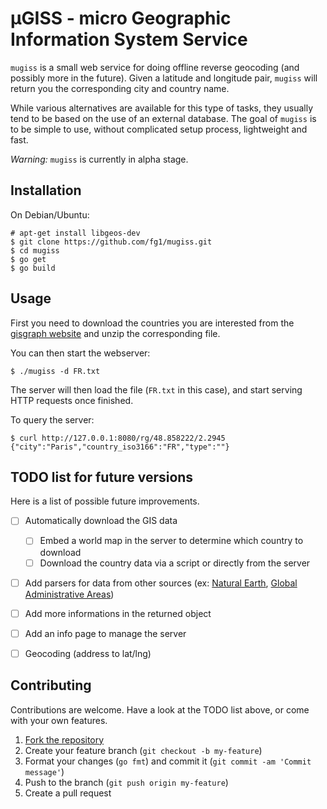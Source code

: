 µGISS - micro Geographic Information System Service
===================================================

`mugiss` is a small web service for doing offline reverse geocoding (and possibly more in the future). Given a latitude and longitude pair, `mugiss` will return you the corresponding city and country name.

While various alternatives are available for this type of tasks, they usually tend to be based on the use of an external database.
The goal of `mugiss` is to be simple to use, without complicated setup process, lightweight and fast.

*Warning:* `mugiss` is currently in alpha stage.


## Installation

On Debian/Ubuntu:
```
# apt-get install libgeos-dev
$ git clone https://github.com/fg1/mugiss.git
$ cd mugiss
$ go get
$ go build
```


## Usage

First you need to download the countries you are interested from the [gisgraph website](http://download.gisgraphy.com/openstreetmap/csv/cities/) and unzip the corresponding file.

You can then start the webserver:
```
$ ./mugiss -d FR.txt
```
The server will then load the file (`FR.txt` in this case), and start serving HTTP requests once finished.

To query the server:
```
$ curl http://127.0.0.1:8080/rg/48.858222/2.2945
{"city":"Paris","country_iso3166":"FR","type":""}
```


## TODO list for future versions

Here is a list of possible future improvements.

- [ ] Automatically download the GIS data
    - [ ] Embed a world map in the server to determine which country to download
    - [ ] Download the country data via a script or directly from the server
- [ ] Add parsers for data from other sources (ex: [Natural Earth](http://www.naturalearthdata.com/downloads/), [Global Administrative Areas](http://www.gadm.org/))
- [ ] Add more informations in the returned object
- [ ] Add an info page to manage the server
- [ ] Geocoding (address to lat/lng)


## Contributing

Contributions are welcome. Have a look at the TODO list above, or come with your own features.

1. [Fork the repository](https://github.com/fg1/mugiss/fork)
2. Create your feature branch (`git checkout -b my-feature`)
3. Format your changes (`go fmt`) and commit it (`git commit -am 'Commit message'`)
4. Push to the branch (`git push origin my-feature`)
5. Create a pull request


